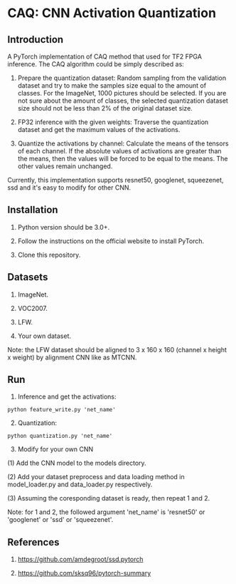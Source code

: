 # CAQ: CNN Activation Quantization

## Introduction

A PyTorch implementation of CAQ method that used for TF2 FPGA inference. The CAQ algorithm could be simply described as: 

1. Prepare the quantization dataset: Random sampling from the validation dataset and try to make the samples size equal to the amount of  classes. For the ImageNet, 1000 pictures should be selected. If you are not sure about the amount of classes, the selected quantization dataset size should not be less than 2% of the original dataset size. 

2. FP32 inference with the given weights: Traverse the quantization dataset and get the maximum values of the activations. 

3. Quantize the activations by channel: Calculate the means of the tensors of each channel. If the absolute values of activations are greater than the means, then the values will be forced to be equal to the means. The other values remain unchanged. 

Currently, this implementation supports resnet50, googlenet, squeezenet, ssd and it's easy to modify for other CNN.

## Installation

1. Python version should be 3.0+. 

2. Follow the instructions on the official website to install PyTorch.

3. Clone this repository. 

## Datasets

1. ImageNet.

2. VOC2007.

3. LFW.

4. Your own dataset.

Note: the LFW dataset should be aligned to 3 x 160 x 160 (channel x height x weight) by alignment CNN like as MTCNN.

## Run

1. Inference and get the activations:

```
python feature_write.py 'net_name'
```

2. Quantization:  

```
python quantization.py 'net_name'
```

3. Modify for your own CNN

(1) Add the CNN model to the models directory.

(2) Add your dataset preprocess and data loading method in model_loader.py and data_loader.py respectively.

(3) Assuming the coresponding dataset is ready, then repeat 1 and 2.

Note: for 1 and 2, the followed argument 'net_name' is 'resnet50' or 'googlenet' or 'ssd' or 'squeezenet'.

## References

1. https://github.com/amdegroot/ssd.pytorch 

2. https://github.com/sksq96/pytorch-summary
